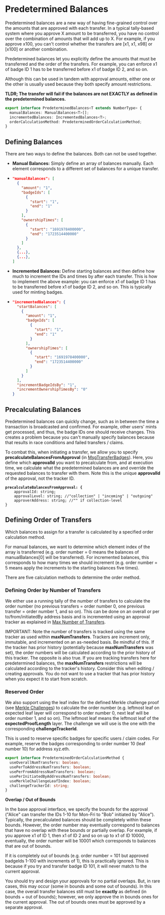 # Predetermined Balances

Predetermined balances are a new way of having fine-grained control over the amounts that are approved with each transfer. In a typical tally-based system where you approve X amount to be transferred, you have no control over the combination of amounts that will add up to X. For example, if you approve x100, you can't control whether the transfers are \[x1, x1, x98] or \[x100] or another combination.

Predetermined balances let you explicitly define the amounts that must be transferred and the order of the transfers. For example, you can enforce x1 of badge ID 1 has to be transferred before x1 of badge ID 2, and so on.&#x20;

Although this can be used in tandem with approval amounts, either one or the other is usually used because they both specify amount restrictions.

**TLDR; The transfer will fail if the balances are not EXACTLY as defined in the predetermined balances.**

```typescript
export interface PredeterminedBalances<T extends NumberType> {
  manualBalances: ManualBalances<T>[];
  incrementedBalances: IncrementedBalances<T>;
  orderCalculationMethod: PredeterminedOrderCalculationMethod;
}
```

## **Defining Balances**

There are two ways to define the balances. Both can not be used together.

* **Manual Balances:** Simply define an array of balances manually. Each element corresponds to a different set of balances for a unique transfer.
* ```json
  "manualBalances": [
    {
      "amount": "1",
      "badgeIds": [
        {
          "start": "1",
          "end": "1"
        }
      ],
      "ownershipTimes": [
        {
          "start": "1691978400000",
          "end": "1723514400000"
        }
      ]
    },
    {...},
    {...},
  ]
  ```
* **Incremented Balances:** Define starting balances and then define how much to increment the IDs and times by after each transfer. This is how to implement the above example: you can enforce x1 of badge ID 1 has to be transferred before x1 of badge ID 2, and so on. This is typically used for minting badges.
* ```json
  "incrementedBalances": {
    "startBalances": [
      {
        "amount": "1",
        "badgeIds": [
          {
            "start": "1",
            "end": "1"
          }
        ],
        "ownershipTimes": [
          {
            "start": "1691978400000",
            "end": "1723514400000"
          }
        ]
      }
    ],
    "incrementBadgeIdsBy": "1",
    "incrementOwnershipTimesBy": "0"
  }
  ```

## **Precalculating Balances**

Predetermined balances can quickly change, such as in between the time a transaction is broadcasted and confirmed. For example, other users' mints get processed, and thus, the badge IDs one should receive changes. This creates a problem because you can't manually specify balances because that results in race conditions and failed transfers / claims.

To combat this, when initiating a transfer, we allow you to specify **precalculateBalancesFromApproval** (in [MsgTransferBadges](../../cosmos-sdk-msgs/msgtransferbadges.md)). Here, you define which **approvalId** you want to precalculate from, and at execution time, we calculate what the predetermined balances are and override the requested balances to transfer with them. Note this is the unique **approvalId** of the approval, not the tracker ID.

<pre class="language-typescript"><code class="lang-typescript"><strong>precalculateBalancesFromApproval: {
</strong>    approvalId: string;
    approvalLevel: string; //"collection" | "incoming" | "outgoing"
    approverAddress: string; //"" if collection-level
}
</code></pre>

## **Defining Order of Transfers**

Which balances to assign for a transfer is calculated by a specified order calculation method.

For manual balances, we want to determine which element index of the array is transferred (e.g. order number = 0 means the balances of manualBalances\[0] will be transferred). For incremented balances, this corresponds to how many times we should increment (e.g. order number = 5 means apply the increments to the starting balances five times).

There are five calculation methods to determine the order method.&#x20;

### Defining Order by Number of Transfers

We either use a running tally of the number of transfers to calculate the order number (no previous transfers = order number 0, one previous transfer = order number 1, and so on). This can be done on an overall or per to/from/initiatedBy address basis and is incremented using an approval tracker as explained in [Max Number of Transfers](predetermined-balances.md#max-number-of-transfers).&#x20;

IMPORTANT: Note the number of transfers is tracked using the same tracker as used within **maxNumTransfers**. Trackers are increment only, immutable, and incremented on an as-needed basis. Be mindful of this. If the tracker has prior history (potentially because **maxNumTransfers** was set), the order numbers will be calculated according to the prior history of this tracker. The opposite is also true. If you are tracking transfers here for predetermined balances, the **maxNumTransfers** restrictions will be calculated according to the tracker's history. Consider this when editing / creating approvals. You do not want to use a tracker that has prior history when you expect it to start from scratch.

### Reserved Order

We also support using the leaf index for the defined Merkle challenge proof (see [Merkle Challenges](predetermined-balances.md#merkle-challenges)) to calculate the order number (e.g. leftmost leaf on expected leaf layer will correspond to order number 0, next leaf will be order number 1, and so on). The leftmost leaf means the leftmost leaf of the **expectedProofLength** layer. The challenge we will use is the one with the corresponding **challengeTrackerId**.

This is used to reserve specific badges for specific users / claim codes. For example, reserve the badges corresponding to order number 10 (leaf number 10) for address xyz.eth.

```typescript
export interface PredeterminedOrderCalculationMethod {
  useOverallNumTransfers: boolean;
  usePerToAddressNumTransfers: boolean;
  usePerFromAddressNumTransfers: boolean;
  usePerInitiatedByAddressNumTransfers: boolean;
  useMerkleChallengeLeafIndex: boolean;
  challengeTrackerId: string;
}
```

&#x20;

**Overlap / Out of Bounds**

In the base approval interface, we specify the bounds for the approval ("Alice" can transfer the IDs 1-10 for Mon-Fri to "Bob" initiated by "Alice"). Typically, the precalculated balances should be completely within these bounds. However, the order number may eventually correspond to balances that have no overlap with these bounds or partially overlap. For example, if you approve x1 of ID 1, then x1 of ID 2 and so on up to x1 of ID 10000, eventually, the order number will be 10001 which corresponds to balances that are out of bounds.

If it is completely out of bounds (e.g. order number = 101 but approved badgeIds 1-100 with increments of 1), this is practically ignored. This is because if you try and transfer badge ID 101, it will never match to the current approval.

You should try and design your approvals for no partial overlaps. But, in rare cases, this may occur (some in bounds and some out of bounds). In this case, the overall transfer balances still must be **exactly** as defined (in bounds + out of bounds); however, we only approve the in bounds ones for the current approval. The out of bounds ones must be approved by a separate approval.
